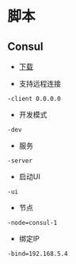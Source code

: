 # 脚本

## Consul

- [下载](https://www.consul.io/downloads)

- 支持远程连接

```
-client 0.0.0.0
```

- 开发模式

```
-dev
```

- 服务

```
-server
```

- 启动UI

```
-ui
```

- 节点

```
-node=consul-1
```

- 绑定IP
```
-bind=192.168.5.4
```
